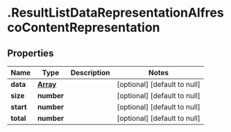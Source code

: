 # .ResultListDataRepresentationAlfrescoContentRepresentation

## Properties
Name | Type | Description | Notes
------------ | ------------- | ------------- | -------------
**data** | [**Array<AlfrescoContentRepresentation>**](AlfrescoContentRepresentation.md) |  | [optional] [default to null]
**size** | **number** |  | [optional] [default to null]
**start** | **number** |  | [optional] [default to null]
**total** | **number** |  | [optional] [default to null]


